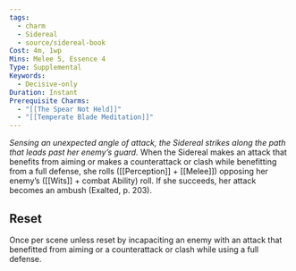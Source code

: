 ```yaml
---
tags:
  - charm
  - Sidereal
  - source/sidereal-book
Cost: 4m, 1wp
Mins: Melee 5, Essence 4
Type: Supplemental
Keywords:
  - Decisive-only
Duration: Instant
Prerequisite Charms:
  - "[[The Spear Not Held]]"
  - "[[Temperate Blade Meditation]]"
---
```

*Sensing an unexpected angle of attack, the Sidereal strikes along the path that leads past her enemy’s guard.*
When the Sidereal makes an attack that benefits from aiming or makes a counterattack or clash while benefitting from a full defense, she rolls ([[Perception]] + [[Melee]]) opposing her enemy’s ([[Wits]] + combat Ability) roll. If she succeeds, her attack becomes an ambush (Exalted, p. 203). 
## Reset
Once per scene unless reset by incapaciting an enemy with an attack that benefitted from aiming or a counterattack or clash while using a full defense.
